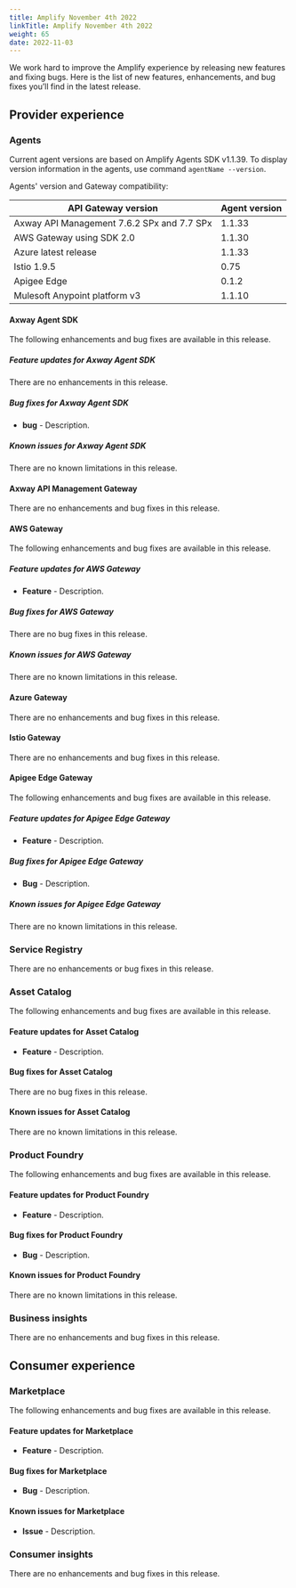 ```yaml
---
title: Amplify November 4th 2022
linkTitle: Amplify November 4th 2022
weight: 65
date: 2022-11-03
---
```

We work hard to improve the Amplify experience by releasing new features and fixing bugs. Here is the list of new features, enhancements, and bug fixes you’ll find in the latest release.

## Provider experience

### Agents

Current agent versions are based on Amplify Agents SDK v1.1.39. To display version information in the agents, use command `agentName --version`.

Agents' version and Gateway compatibility:

| API Gateway version                        | Agent version|
|--------------------------------------------|--------------|
| Axway API Management 7.6.2 SPx and 7.7 SPx | 1.1.33       |
| AWS Gateway using SDK 2.0                  | 1.1.30       |
| Azure latest release                       | 1.1.33       |
| Istio 1.9.5                                | 0.75         |
| Apigee Edge                                | 0.1.2        |
| Mulesoft Anypoint platform v3              | 1.1.10       |

#### Axway Agent SDK

The following enhancements and bug fixes are available in this release.

##### Feature updates for Axway Agent SDK

There are no enhancements in this release.

##### Bug fixes for Axway Agent SDK

* **bug** - Description.

##### Known issues for Axway Agent SDK

There are no known limitations in this release.

#### Axway API Management Gateway

There are no enhancements and bug fixes in this release.

#### AWS Gateway

The following enhancements and bug fixes are available in this release.

##### Feature updates for AWS Gateway

* **Feature** - Description.

##### Bug fixes for AWS Gateway

There are no bug fixes in this release.

##### Known issues for AWS Gateway

There are no known limitations in this release.

#### Azure Gateway

There are no enhancements and bug fixes in this release.

#### Istio Gateway

There are no enhancements and bug fixes in this release.

#### Apigee Edge Gateway

The following enhancements and bug fixes are available in this release.

##### Feature updates for Apigee Edge Gateway

* **Feature** - Description.

##### Bug fixes for Apigee Edge Gateway

* **Bug** - Description.

##### Known issues for Apigee Edge Gateway

There are no known limitations in this release.

### Service Registry

There are no enhancements or bug fixes in this release.

### Asset Catalog

The following enhancements and bug fixes are available in this release.

#### Feature updates for Asset Catalog

* **Feature** - Description.

#### Bug fixes for Asset Catalog

There are no bug fixes in this release.

#### Known issues for Asset Catalog

There are no known limitations in this release.

### Product Foundry

The following enhancements and bug fixes are available in this release.

#### Feature updates for Product Foundry

* **Feature** - Description.

#### Bug fixes for Product Foundry

* **Bug** - Description.

#### Known issues for Product Foundry

There are no known limitations in this release.

### Business insights

There are no enhancements and bug fixes in this release.

## Consumer experience

### Marketplace

The following enhancements and bug fixes are available in this release.

#### Feature updates for Marketplace

* **Feature** - Description.

#### Bug fixes for Marketplace

* **Bug** - Description.

#### Known issues for Marketplace

* **Issue** - Description.

### Consumer insights

There are no enhancements and bug fixes in this release.
